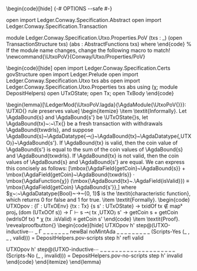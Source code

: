 \begin{code}[hide]
{-# OPTIONS --safe #-}

open import Ledger.Conway.Specification.Abstract
open import Ledger.Conway.Specification.Transaction

module Ledger.Conway.Specification.Utxo.Properties.PoV
  (txs : _) (open TransactionStructure txs)
  (abs : AbstractFunctions txs)
  where
\end{code}
% If the module name changes, change the following macro to match!
\newcommand{\UtxoPoV}{Conway/Utxo/Properties/PoV}

\begin{code}[hide]
open import Ledger.Conway.Specification.Certs govStructure
open import Ledger.Prelude
open import Ledger.Conway.Specification.Utxo txs abs
open import Ledger.Conway.Specification.Utxo.Properties txs abs using (χ; module DepositHelpers)
open UTxOState; open Tx; open TxBody
\end{code}

\begin{lemma}[\LedgerMod{\UtxoPoV.lagda}{\AgdaModule{\UtxoPoV{}}}: \UTXO{} rule preserves value]
  \begin{itemize}
    \item \textit{Informally}.
    Let \AgdaBound{s} and \AgdaBound{s'} be \UTxOState{}s, let \AgdaBound{tx}~:~\Tx{} be
    a fresh transaction with withdrawals \AgdaBound{txwdrls}, and suppose
    \AgdaBound{s}~\AgdaDatatype{⇀⦇}~\AgdaBound{tx}~\AgdaDatatype{,UTXO⦈}~\AgdaBound{s'}.
    If \AgdaBound{tx} is valid, then the coin value of \AgdaBound{s'} is equal to the sum of the
    coin values of \AgdaBound{s} and \AgdaBound{txwdrls}.  If \AgdaBound{tx} is not valid, then the coin
    values of \AgdaBound{s} and \AgdaBound{s'} are equal.
    We can express this concisely as follows:
    \[\mbox{\AgdaField{getCoin}~\AgdaBound{s}} + \mbox{\AgdaField{getCoin}~\AgdaBound{txwdrls}}
      · \mbox{\AgdaFunction{χ}} (\mbox{\AgdaBound{tx}~.\AgdaField{isValid}})
      ≡ \mbox{\AgdaField{getCoin} \AgdaBound{s'}},\]
    where $χ~:~\AgdaDatatype{Bool}~→~{0, 1}$ is the \textit{characteristic function},
    which returns 0 for false and 1 for true.
    \item \textit{Formally}.
\begin{code}
UTXOpov : {Γ : UTxOEnv} {tx : Tx} {s s' : UTxOState}
  → txidOf tx ∉ mapˢ proj₁ (dom (UTxOOf s))
  → Γ ⊢ s ⇀⦇ tx ,UTXO⦈ s'
  → getCoin s + getCoin (wdrlsOf tx) * χ (tx .isValid) ≡ getCoin s'
\end{code}
  \item \textit{Proof}. \revealproofbutton{}
\begin{code}[hide]
UTXOpov h' step@(UTXO-inductive⋯ _ Γ _ _ _ _ _ _ _ newBal noMintAda _ _ _ _ _ _ _ _ _ (Scripts-Yes (_ , _ , valid)))
  = DepositHelpers.pov-scripts step h' refl valid

UTXOpov h' step@(UTXO-inductive⋯ _ _ _ _ _ _ _ _ _ _ _ _ _ _ _ _ _ _ _ _ (Scripts-No (_ , invalid)))
  = DepositHelpers.pov-no-scripts step h' invalid
\end{code}
  \end{itemize}
\end{lemma}
